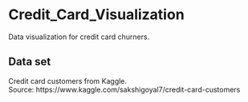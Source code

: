 # Credit_Card_Visualization

Data visualization for credit card churners. 

<h2>Data set</h2>
Credit card customers from Kaggle. </br>
Source: https://www.kaggle.com/sakshigoyal7/credit-card-customers
